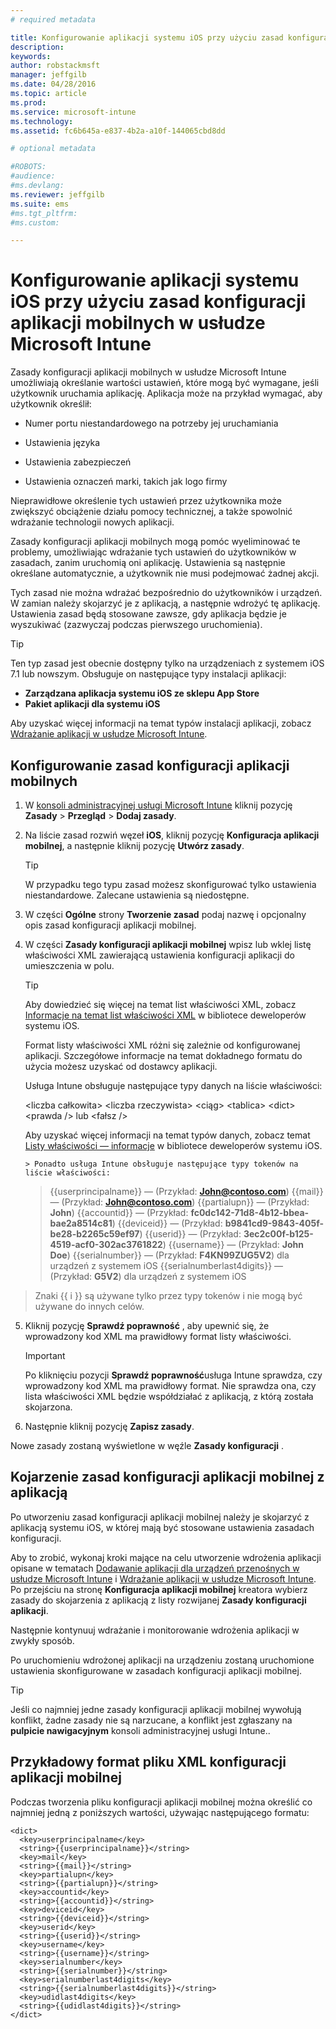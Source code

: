 ```yaml
---
# required metadata

title: Konfigurowanie aplikacji systemu iOS przy użyciu zasad konfiguracji aplikacji mobilnych w usłudze Microsoft Intune | Microsoft Intune
description:
keywords:
author: robstackmsft
manager: jeffgilb
ms.date: 04/28/2016
ms.topic: article
ms.prod:
ms.service: microsoft-intune
ms.technology:
ms.assetid: fc6b645a-e837-4b2a-a10f-144065cbd8dd

# optional metadata

#ROBOTS:
#audience:
#ms.devlang:
ms.reviewer: jeffgilb
ms.suite: ems
#ms.tgt_pltfrm:
#ms.custom:

---
```


# Konfigurowanie aplikacji systemu iOS przy użyciu zasad konfiguracji aplikacji mobilnych w usłudze Microsoft Intune
Zasady konfiguracji aplikacji mobilnych w usłudze Microsoft Intune umożliwiają określanie wartości ustawień, które mogą być wymagane, jeśli użytkownik uruchamia aplikację. Aplikacja może na przykład wymagać, aby użytkownik określił:

-   Numer portu niestandardowego na potrzeby jej uruchamiania

-   Ustawienia języka

-   Ustawienia zabezpieczeń

-   Ustawienia oznaczeń marki, takich jak logo firmy

Nieprawidłowe określenie tych ustawień przez użytkownika może zwiększyć obciążenie działu pomocy technicznej, a także spowolnić wdrażanie technologii nowych aplikacji.

Zasady konfiguracji aplikacji mobilnych mogą pomóc wyeliminować te problemy, umożliwiając wdrażanie tych ustawień do użytkowników w zasadach, zanim uruchomią oni aplikację. Ustawienia są następnie określane automatycznie, a użytkownik nie musi podejmować żadnej akcji.

Tych zasad nie można wdrażać bezpośrednio do użytkowników i urządzeń. W zamian należy skojarzyć je z aplikacją, a następnie wdrożyć tę aplikację. Ustawienia zasad będą stosowane zawsze, gdy aplikacja będzie je wyszukiwać (zazwyczaj podczas pierwszego uruchomienia).

> [!TIP]
> Ten typ zasad jest obecnie dostępny tylko na urządzeniach z systemem iOS 7.1 lub nowszym. Obsługuje on następujące typy instalacji aplikacji:
> 
> -   **Zarządzana aplikacja systemu iOS ze sklepu App Store**
> -   **Pakiet aplikacji dla systemu iOS**
> 
> Aby uzyskać więcej informacji na temat typów instalacji aplikacji, zobacz [Wdrażanie aplikacji w usłudze Microsoft Intune](deploy-apps.md).

## Konfigurowanie zasad konfiguracji aplikacji mobilnych

1.  W [konsoli administracyjnej usługi Microsoft Intune](https://manage.microsoft.com) kliknij pozycję **Zasady** &gt; **Przegląd** &gt; **Dodaj zasady**.

2.  Na liście zasad rozwiń węzeł **iOS**, kliknij pozycję **Konfiguracja aplikacji mobilnej**, a następnie kliknij pozycję **Utwórz zasady**.

    > [!TIP]
    > W przypadku tego typu zasad możesz skonfigurować tylko ustawienia niestandardowe. Zalecane ustawienia są niedostępne.

3.  W części **Ogólne** strony **Tworzenie zasad** podaj nazwę i opcjonalny opis zasad konfiguracji aplikacji mobilnej.

4.  W części **Zasady konfiguracji aplikacji mobilnej** wpisz lub wklej listę właściwości XML zawierającą ustawienia konfiguracji aplikacji do umieszczenia w polu.

    > [!TIP]
    > Aby dowiedzieć się więcej na temat list właściwości XML, zobacz [Informacje na temat list właściwości XML](https://developer.apple.com/library/ios/documentation/Cocoa/Conceptual/PropertyLists/UnderstandXMLPlist/UnderstandXMLPlist.html) w bibliotece deweloperów systemu iOS.
    > 
    > Format listy właściwości XML różni się zależnie od konfigurowanej aplikacji. Szczegółowe informacje na temat dokładnego formatu do użycia możesz uzyskać od dostawcy aplikacji.
    > 
    > Usługa Intune obsługuje następujące typy danych na liście właściwości:
    > 
    > &lt;liczba całkowita&gt;
    > &lt;liczba rzeczywista&gt;
    > &lt;ciąg&gt;
    > &lt;tablica&gt;
    > &lt;dict&gt;
    > &lt;prawda /&gt; lub &lt;fałsz /&gt;
    > 
    > Aby uzyskać więcej informacji na temat typów danych, zobacz temat [Listy właściwości — informacje](https://developer.apple.com/library/ios/documentation/Cocoa/Conceptual/PropertyLists/AboutPropertyLists/AboutPropertyLists.html) w bibliotece deweloperów systemu iOS.
    >
        > Ponadto usługa Intune obsługuje następujące typy tokenów na liście właściwości:
    >    
    > \{\{userprincipalname\}\} — (Przykład: **John@contoso.com**)
    > \{\{mail\}\} — (Przykład: **John@contoso.com**)
    > \{\{partialupn\}\} — (Przykład: **John**)
    > \{\{accountid\}\} — (Przykład: **fc0dc142-71d8-4b12-bbea-bae2a8514c81**)
    > \{\{deviceid\}\} — (Przykład: **b9841cd9-9843-405f-be28-b2265c59ef97**)
    > \{\{userid\}\} — (Przykład: **3ec2c00f-b125-4519-acf0-302ac3761822**)
    > \{\{username\}\} — (Przykład: **John Doe**)
    > \{\{serialnumber\}\} — (Przykład: **F4KN99ZUG5V2**) dla urządzeń z systemem iOS
    > \{\{serialnumberlast4digits\}\} — (Przykład: **G5V2**) dla urządzeń z systemem iOS
>
> Znaki \{\{ i \}\} są używane tylko przez typy tokenów i nie mogą być używane do innych celów.




5.  Kliknij pozycję **Sprawdź poprawność** , aby upewnić się, że wprowadzony kod XML ma prawidłowy format listy właściwości.

    > [!IMPORTANT]
    > Po kliknięciu pozycji **Sprawdź poprawność**usługa Intune sprawdza, czy wprowadzony kod XML ma prawidłowy format. Nie sprawdza ona, czy lista właściwości XML będzie współdziałać z aplikacją, z którą została skojarzona.

6.  Następnie kliknij pozycję **Zapisz zasady**.

Nowe zasady zostaną wyświetlone w węźle **Zasady konfiguracji** .

## Kojarzenie zasad konfiguracji aplikacji mobilnej z aplikacją
Po utworzeniu zasad konfiguracji aplikacji mobilnej należy je skojarzyć z aplikacją systemu iOS, w której mają być stosowane ustawienia zasadach konfiguracji.

Aby to zrobić, wykonaj kroki mające na celu utworzenie wdrożenia aplikacji opisane w tematach [Dodawanie aplikacji dla urządzeń przenośnych w usłudze Microsoft Intune](add-apps-for-mobile-devices-in-microsoft-intune.md) i [Wdrażanie aplikacji w usłudze Microsoft Intune](deploy-apps-in-microsoft-intune.md). Po przejściu na stronę **Konfiguracja aplikacji mobilnej** kreatora wybierz zasady do skojarzenia z aplikacją z listy rozwijanej **Zasady konfiguracji aplikacji**.

Następnie kontynuuj wdrażanie i monitorowanie wdrożenia aplikacji w zwykły sposób.

Po uruchomieniu wdrożonej aplikacji na urządzeniu zostaną uruchomione ustawienia skonfigurowane w zasadach konfiguracji aplikacji mobilnej.

> [!TIP]
> Jeśli co najmniej jedne zasady konfiguracji aplikacji mobilnej wywołują konflikt, żadne zasady nie są narzucane, a konflikt jest zgłaszany na **pulpicie nawigacyjnym** konsoli administracyjnej usługi Intune..

## Przykładowy format pliku XML konfiguracji aplikacji mobilnej

Podczas tworzenia pliku konfiguracji aplikacji mobilnej można określić co najmniej jedną z poniższych wartości, używając następującego formatu:

```
<dict>
  <key>userprincipalname</key>
  <string>{{userprincipalname}}</string>
  <key>mail</key>
  <string>{{mail}}</string>
  <key>partialupn</key>
  <string>{{partialupn}}</string>
  <key>accountid</key>
  <string>{{accountid}}</string>
  <key>deviceid</key>
  <string>{{deviceid}}</string>
  <key>userid</key>
  <string>{{userid}}</string>
  <key>username</key>
  <string>{{username}}</string>
  <key>serialnumber</key>
  <string>{{serialnumber}}</string>
  <key>serialnumberlast4digits</key>
  <string>{{serialnumberlast4digits}}</string>
  <key>udidlast4digits</key>
  <string>{{udidlast4digits}}</string>
</dict>

```




<!--HONumber=May16_HO1-->


